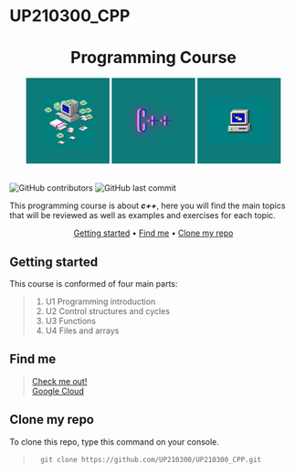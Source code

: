 # UP210300_CPP

<div align="center">

# Programming Course

</div>

<div align ="center">

<img alt="comdisc" height="150" src="Imagenes/glow(2).png"/>  
<img alt="c++" height="150" src="Imagenes/glow.png"/>  
<img alt="com" height="150" src="Imagenes/glow(1).png"/>  

</div>
<br>

![GitHub contributors](https://img.shields.io/github/contributors/UP210300/UP210300_CPP)
![GitHub last commit](https://img.shields.io/github/last-commit/UP210300/UP210300_CPP)

This programming course is about  _**c++**_, here you will find the main topics that will be reviewed as well as examples and exercises for each topic.

<div align="center">


[Getting started](#getting-started) •
[Find me](#find-me) •
[Clone my repo](#clone-my-repo)

</div>

## Getting started

This course is conformed of four main parts:

> 1. U1 Programming introduction
> 2. U2 Control structures and cycles
> 3. U3 Functions
> 4. U4 Files and arrays

## Find me 

>[Check me out!](https://www.linkedin.com/in/sof%C3%ADa-calder%C3%B3n-ju%C3%A1rez-352a74220/)
><br>
>[Google Cloud](https://www.cloudskillsboost.google/public_profiles/226f08b0-a3df-44f7-b999-0e87c65ab458)

## Clone my repo

To clone this repo, type this command on your console.
>       git clone https://github.com/UP210300/UP210300_CPP.git

